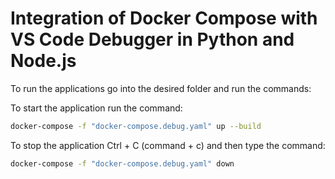 # Integration of Docker Compose with VS Code Debugger in Python and Node.js

To run the applications go into the desired folder and run the commands:

To start the application run the command:
```bash
docker-compose -f "docker-compose.debug.yaml" up --build
```

To stop the application Ctrl + C (command + c) and then type the command:
```bash
docker-compose -f "docker-compose.debug.yaml" down
```
